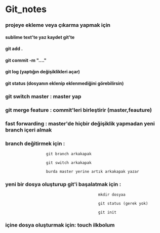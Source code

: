 # Git_notes
### projeye ekleme veya çıkarma yapmak için
#### sublime text'te yaz kaydet git'te
#### git add .
#### git commit -m "...."
#### git log (yaptığın değişiklikleri açar)
#### git status (dosyanın eklenip eklenmediğini görebilirsin)
### git switch master : master yap
### git merge feature : commit'leri birleştirir (master,feauture)
### fast forwarding : master'de hiçbir değişiklik yapmadan yeni branch içeri almak
### branch değitirmek için :
                      git branch arkakapak

                      git switch arkakapak
                      
                      burda master yerine artık arkakapak yazar   
  ### yeni bir dosya oluşturup git'i başalatmak için :
                                             mkdir dosyaa

                                             git status (gerek yok)
                                             
                                             git init
### içine dosya oluşturmak için: touch ilkbolum

